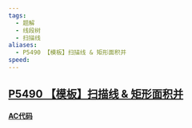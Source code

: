 ```yaml
---
tags:
  - 题解
  - 线段树
  - 扫描线
aliases:
  - P5490 【模板】扫描线 & 矩形面积并
speed:
---
```

## [P5490 【模板】扫描线 & 矩形面积并](https://www.luogu.com.cn/problem/P5490)



#### [AC代码]()

```cpp

```
